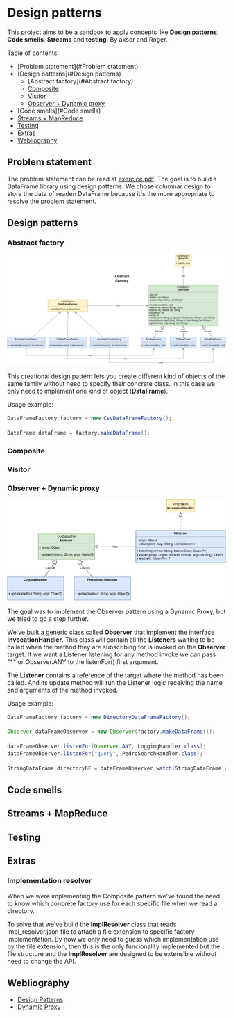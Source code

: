 # Design patterns
This project aims to be a sandbox to apply concepts like **Design patterns**, **Code smells**, **Streams** and
**testing**.
By axsor and Roger.

Table of contents:
- [Problem statement](#Problem statement)
- [Design patterns](#Design patterns)
  - [Abstract factory](#Abstract factory)
  - [Composite](#Composite)
  - [Visitor](#Visitor)
  - [Observer + Dynamic proxy](#observer_dynamic_proxy)
- [Code smells](#Code smells)
- [Streams + MapReduce](#streams_mapreduce)
- [Testing](#Testing)
- [Extras](#Extras)
- [Webliography](#Webliography)

## Problem statement
The problem statement can be read at [exercice.pdf](docs/exercice.pdf).
The goal is to build a DataFrame library using design patterns.
We chose columnar design to store the data of readen DataFrame because it's the more appropriate to resolve the problem
statement.

## Design patterns
### Abstract factory
![](docs/img/abstract-factory.png)

This creational design pattern lets you create different kind of objects of the same family
without need to specify their concrete class. In this case we only need to implement one kind of object (**DataFrame**).

Usage example:
```java
DataFrameFactory factory = new CsvDataFrameFactory();

DataFrame dataFrame = factory.makeDataFrame();
```

### Composite
### Visitor
### Observer + Dynamic proxy <a name="observer_dynamic_proxy"></a>
![](docs/img/observer_dynamic-proxy.png)

The goal was to implement the Observer pattern using a Dynamic Proxy, but we tried to go a step further.

We've built a generic class called **Observer** that implement the interface **InvocationHandler**.
This class will contain all the **Listeners** waiting to be called when the method they are subscribing for
is invoked on the **Observer** target.
If we want a Listener listening for any method invoke we can pass "*" or Observer.ANY to the listenFor() first argument.

The **Listener** contains a reference of the target where the method has been called.
And its update method will run the Listener logic receiving the name and arguments of the method invoked.

Usage example:
```java
DataFrameFactory factory = new DirectoryDataFrameFactory();

Observer dataFrameObserver = new Observer(factory.makeDataFrame());

dataFrameObserver.listenFor(Observer.ANY, LoggingHandler.class);
dataFrameObserver.listenFor("query", PedroSearchHandler.class);

StringDataFrame directoryDF = dataFrameObserver.watch(StringDataFrame.class);
```

## Code smells

## Streams + MapReduce <a name="streams_mapreduce"></a>

## Testing

## Extras
### Implementation resolver
When we were implementing the Composite pattern we've found the need to know which concrete factory use for each
specific file when we read a directory.

To solve that we've build the **ImplResolver** class that reads impl_resolver.json file to attach a file extension to
specific factory implementation. By now we only need to guess which implementation use by the file extension, then
this is the only funcionality implemented but the file structure and the **ImplResolver** are designed to be extensible
without need to change the API.


## Webliography
- [Design Patterns](https://refactoring.guru/design-patterns/catalog)
- [Dynamic Proxy](https://youtu.be/T3VucYqdoRo)